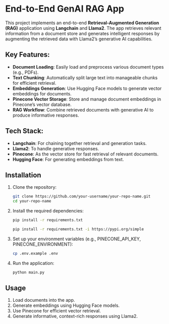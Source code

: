 # End-to-End GenAI RAG App

This project implements an end-to-end **Retrieval-Augmented Generation (RAG)** application using **Langchain** and **Llama2**. The app retrieves relevant information from a document store and generates intelligent responses by augmenting the retrieved data with Llama2’s generative AI capabilities.

## Key Features:
- **Document Loading**: Easily load and preprocess various document types (e.g., PDFs).
- **Text Chunking**: Automatically split large text into manageable chunks for efficient retrieval.
- **Embeddings Generation**: Use Hugging Face models to generate vector embeddings for documents.
- **Pinecone Vector Storage**: Store and manage document embeddings in Pinecone’s vector database.
- **RAG Workflow**: Combine retrieved documents with generative AI to produce informative responses.

## Tech Stack:
- **Langchain**: For chaining together retrieval and generation tasks.
- **Llama2**: To handle generative responses.
- **Pinecone**: As the vector store for fast retrieval of relevant documents.
- **Hugging Face**: For generating embeddings from text.

## Installation

1. Clone the repository:
   ```bash
   git clone https://github.com/your-username/your-repo-name.git
   cd your-repo-name
   ```
2. Install the required dependencies:
   ```bash
   pip install -r requirements.txt
   ```
   ```bash
   pip install -r requirements.txt -i https://pypi.org/simple
   ```
3. Set up your environment variables (e.g., PINECONE_API_KEY, PINECONE_ENVIRONMENT):
   ```bash
   cp .env.example .env
   ```
4. Run the application:
   ```bash
   python main.py
   ```

## Usage
1. Load documents into the app.
2. Generate embeddings using Hugging Face models.
3. Use Pinecone for efficient vector retrieval.
4. Generate informative, context-rich responses using Llama2.